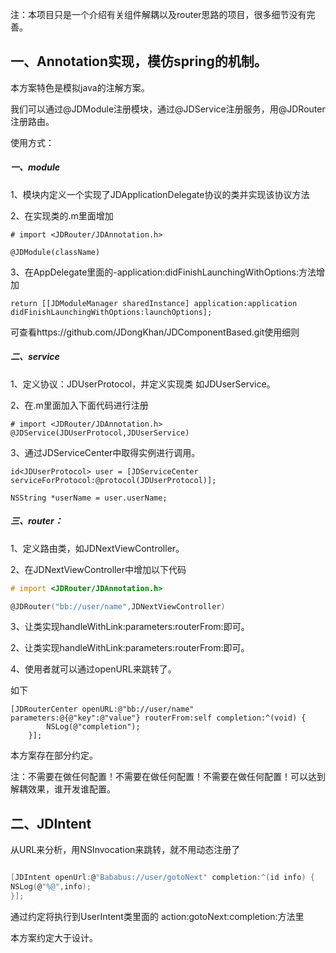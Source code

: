 
注：本项目只是一个介绍有关组件解耦以及router思路的项目，很多细节没有完善。


## 一、Annotation实现，模仿spring的机制。

本方案特色是模拟java的注解方案。

我们可以通过@JDModule注册模块，通过@JDService注册服务，用@JDRouter注册路由。

使用方式：

##### 一、module

1、模块内定义一个实现了JDApplicationDelegate协议的类并实现该协议方法

2、在实现类的.m里面增加

```objc
# import <JDRouter/JDAnnotation.h>

@JDModule(className)
```

3、在AppDelegate里面的-application:didFinishLaunchingWithOptions:方法增加

```objc
return [[JDModuleManager sharedInstance] application:application  didFinishLaunchingWithOptions:launchOptions];
```

可查看https://github.com/JDongKhan/JDComponentBased.git使用细则



##### 二、service

1、定义协议：JDUserProtocol，并定义实现类 如JDUserService。

2、在.m里面加入下面代码进行注册

```objc
# import <JDRouter/JDAnnotation.h>
@JDService(JDUserProtocol,JDUserService) 
```

3、通过JDServiceCenter中取得实例进行调用。

  ```objc
id<JDUserProtocol> user = [JDServiceCenter serviceForProtocol:@protocol(JDUserProtocol)];
      
NSString *userName = user.userName;
  ```



##### 三、router：

1、定义路由类，如JDNextViewController。

2、在JDNextViewController中增加以下代码

```objective-c
# import <JDRouter/JDAnnotation.h>

@JDRouter("bb://user/name",JDNextViewController)
```

3、让类实现handleWithLink:parameters:routerFrom:即可。

2、让类实现handleWithLink:parameters:routerFrom:即可。

4、使用者就可以通过openURL来跳转了。

如下

```objc
[JDRouterCenter openURL:@"bb://user/name" parameters:@{@"key":@"value"} routerFrom:self completion:^(void) {
        NSLog(@"completion");
    }];
```



本方案存在部分约定。

注：不需要在做任何配置！不需要在做任何配置！不需要在做任何配置！可以达到解耦效果，谁开发谁配置。



## 二、JDIntent 

从URL来分析，用NSInvocation来跳转，就不用动态注册了


```c

[JDIntent openUrl:@"Bababus://user/gotoNext" completion:^(id info) {
NSLog(@"%@",info);
}];
```

通过约定将执行到UserIntent类里面的 action:gotoNext:completion:方法里


本方案约定大于设计。
